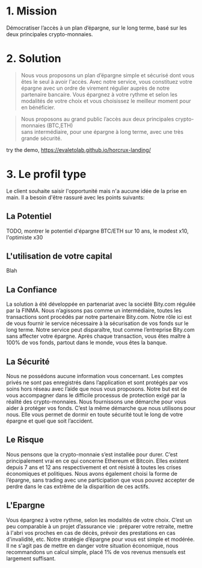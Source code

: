 # 1. Mission
Démocratiser l’accès à un plan d’épargne, sur le long terme, basé sur les deux principales crypto-monnaies.  

# 2. Solution

>Nous vous proposons un plan d’épargne simple et sécurisé dont vous êtes le seul à avoir l'accès. Avec notre service, vous constituez votre épargne avec un ordre de virement régulier auprès de notre partenaire bancaire. Vous épargnez à votre rythme et selon les modalités de votre choix et vous choisissez le meilleur moment pour en bénéficier.

>Nous proposons au grand public l’accès 
aux deux principales crypto-monnaies (BTC,ETH)  
sans intermédiaire, pour une épargne à long terme, 
avec une très grande sécurité. 

try the demo, https://evaletolab.github.io/horcrux-landing/

# 3. Le profil type 
Le client souhaite saisir l'opportunité mais n'a aucune idée de la prise en main. Il a besoin d'être rassuré avec les points suivants:

## La Potentiel
TODO, montrer le potentiel d'épargne BTC/ETH  sur 10 ans, le modest x10, l'optimiste x30

## L'utilisation de votre capital
Blah

## La Confiance
La solution à été développée en partenariat avec la société Bity.com régulée par la FINMA. Nous n’agissons pas comme un intermédiaire, toutes les transactions sont procédés par notre partenaire Bity.com. Notre rôle ici est de vous fournir le service nécessaire à la sécurisation de vos fonds sur le long terme. Notre service peut disparaître, tout comme l’entreprise Bity.com sans affecter votre épargne. Après chaque transaction, vous êtes maître à 100% de vos fonds, partout dans le monde, vous êtes la banque. 
## La Sécurité
Nous ne possédons aucune information vous concernant. Les comptes privés ne sont pas enregistrés dans l’application et sont protégés par vos soins hors réseau avec l’aide que nous vous proposons. Notre but est de vous accompagner dans le difficile processus de protection exigé par la réalité des crypto-monnaies.
Nous fournissons une démarche pour vous aider à protéger vos fonds. C’est la même démarche que nous utilisons pour nous. Elle vous permet de dormir en toute sécurité tout le long de votre épargne et quel que soit l’accident. 
## Le Risque
Nous pensons que la crypto-monnaie s’est installée pour durer. C’est principalement vrai en ce qui concerne Ethereum et Bitcoin. Elles existent depuis 7 ans et 12 ans respectivement et ont résisté à toutes les crises économiques et politiques. Nous avons également choisi la forme de l’épargne, sans trading avec une participation que vous pouvez accepter de perdre dans le cas extrême de la disparition de ces actifs.
## L'Epargne
Vous épargnez à votre rythme, selon les modalités de votre choix. C’est un peu comparable à un projet d’assurance vie : préparer votre retraite, mettre à l'abri vos proches en cas de décès, prévoir des prestations en cas d'invalidité, etc.
Notre stratégie d’épargne pour vous est simple et modérée. Il ne s'agit pas de mettre en danger votre situation économique,  nous recommandons un calcul simple, placé 1% de vos revenus mensuels est largement suffisant. 

